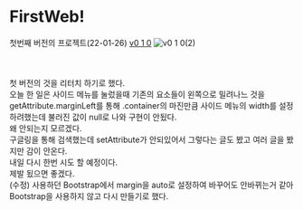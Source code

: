 # FirstWeb!
첫번째 버전의 프로젝트(22-01-26)
[v0 1 0](https://user-images.githubusercontent.com/91406371/151172220-e808b443-a54e-4275-b3de-db6ad843ed44.jpg)
![v0 1 0(2)](https://user-images.githubusercontent.com/91406371/151172330-3f4a718d-fef4-45c1-9502-aea3b473453c.jpg)
<br>
<br>
<br>
<br>
<span>첫 버전의 것을 리터치 하기로 했다. <br>오늘 한 일은 사이드 메뉴를 눌렀을때 기존의 요소들이 왼쪽으로 밀려나느 것을 getAttribute.marginLeft를 통해 .container의 마진만큼 사이드 메뉴의 width를 설정 하려했는데 불러진 값이 null로 나와 구현이 안됬다.<br>왜 안되는지 모르겠다.<br>구글링을 통해 검색했는데 setAttribute가 안되있어서 그렇다는 글도 봤고 여러 글을 봤지만 감이 안온다.<br>내일 다시 한번 시도 할 예정이다.<br>제발 됬으면 좋겠다.<br>(수정) 사용하던 Bootstrap에서 margin을 auto로 설정하여 바꾸어도 안바뀌는거 같아<br>Bootstrap을 사용하지 않고 다시 만들기로 했다.</span>
